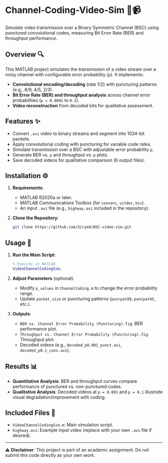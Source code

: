 # Channel-Coding-Video-Sim 📡📹

Simulate video transmission over a Binary Symmetric Channel (BSC) using punctured convolutional codes, measuring Bit Error Rate (BER) and throughput performance.

## Overview 🔍
This MATLAB project simulates the transmission of a video stream over a noisy channel with configurable error probability (`p`). It implements:
- **Convolutional encoding/decoding** (rate 1/2) with puncturing patterns (e.g., 8/9, 4/5, 2/3).
- **Bit Error Rate (BER) and throughput analysis** across channel error probabilities (`p = 0.0001` to `0.2`).
- **Video reconstruction** from decoded bits for qualitative assessment.

## Features ✨
- Convert `.avi` video to binary streams and segment into 1024-bit packets.
- Apply convolutional coding with puncturing for variable code rates.
- Simulate transmission over a BSC with adjustable error probability `p`.
- Generate BER vs. `p` and throughput vs. `p` plots.
- Save decoded videos for qualitative comparison (6 output files).

## Installation ⚙️
1. **Requirements**:
   - MATLAB R2020a or later.
   - MATLAB Communications Toolbox (for `convenc`, `vitdec`, `bsc`).
   - An input `.avi` file (e.g., `highway.avi` included in the repository).

2. **Clone the Repository**:
   ```bash
   git clone https://github.com/Sirye8/BSC-video-sim.git
   ```

## Usage 🚀
1. **Run the Main Script**:
   ```matlab
   % Execute in MATLAB
   VideoChannelCodingSim;
   ```
2. **Adjust Parameters** (optional):
   - Modify `p_values` in `ChannelCoding.m` to change the error probability range.
   - Update `packet_size` or puncturing patterns (`puncpat89`, `puncpat45`, etc.).

3. **Outputs**:
   - `BER vs. Channel Error Probability (Puncturing).fig`: BER performance plot.
   - `Throughput vs. Channel Error Probability (Puncturing).fig`: Throughput plot.
   - Decoded videos (e.g., `decoded_p0.001_punct.avi`, `decoded_p0.1_conv.avi`).

## Results 📊
- **Quantitative Analysis**: BER and throughput curves compare performance of punctured vs. non-punctured codes.
- **Qualitative Analysis**: Decoded videos at `p = 0.001` and `p = 0.1` illustrate visual degradation/improvement with coding.

## Included Files 📂
- `VideoChannelCodingSim.m`: Main simulation script.
- `highway.avi`: Example input video (replace with your own `.avi` file if desired).
---

⚠️ **Disclaimer**: This project is part of an academic assignment. Do not submit this code directly as your own work.  